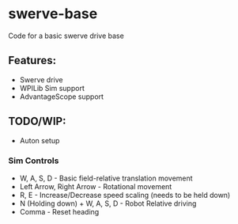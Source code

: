 # swerve-base
Code for a basic swerve drive base

## Features:
* Swerve drive
* WPILib Sim support
* AdvantageScope support

## TODO/WIP:
* Auton setup


### Sim Controls
* W, A, S, D - Basic field-relative translation movement
* Left Arrow, Right Arrow - Rotational movement
* R, E - Increase/Decrease speed scaling (needs to be held down)
* N (Holding down) + W, A, S, D - Robot Relative driving
* Comma - Reset heading